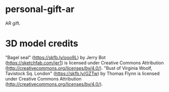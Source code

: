 # personal-gift-ar
AR gift.

# 3D model credits
"Bagel seal" (https://skfb.ly/ooo9L) by Jerry Bot (https://sketchfab.com/jer1) is licensed under Creative Commons Attribution (http://creativecommons.org/licenses/by/4.0/).
"Bust of Virginia Woolf, Tavistock Sq. London" (https://skfb.ly/GZTw) by Thomas Flynn is licensed under Creative Commons Attribution (http://creativecommons.org/licenses/by/4.0/).